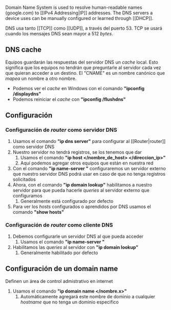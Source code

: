 Domain Name System is used to resolve human-readable names (google.com) to [[IPv4 Addressing|IP]] addresses. The DNS servers a device uses can be manually configured or learned through [[DHCP]].

DNS usa tanto [[TCP]] como [[UDP]], a través del puerto 53. TCP se usará cuando los mensajes DNS sean mayor a 512 *bytes*.

## DNS cache

Equipos guardarán las respuestas del servidor DNS  un *cache* local. Esto significa que los equipos no tendrán que preguntarle al servidor cada vez que quieran acceder a un destino.
El "CNAME" es un nombre canónico que *mapea* un nombre a otro nombre.

- Podemos ver el *cache* en Windows con el comando **"ipconfig /displaydns"**
- Podemos reiniciar el *cache* con **"ipconfig /flushdns"**


## Configuración


### Configuración de *router* como servidor DNS

1. Usamos el comando **"ip dns server"** para configurar al [[Router|router]] como servidor DNS
2. Nuestro servidor no tendrá registros, se los tenemos que dar
	1. Usamos el comando **"ip host </nombre_de_host> </direccion_ip>"**
	2. Aquí podemos agregar otros equipos que están en nuestra red
3. Con el comando **"ip name-server </ip>"** configuraremos un servidor externo que nuestro servidor DNS podrá usar en caso de que no tenga registros solicitados
4. Ahora, con el comando **"ip domain lookup"** habilitamos a nuestro servidor para que pueda hacerle *queries* al servidor externo que configuramos
	1. Generalmente está configurado por defecto 
5. Para ver los *hosts* configurados o aprendidos por DNS usamos el comando **"show hosts"**


### Configuración de *router* como cliente DNS

1. Debemos configurarle un servidor DNS al que pueda acceder
	1. Usamos el comando **"ip name-server </IP>"**
2. Habilitamos las *queries* al servidor con **"ip domain lookup"**
	1. Generalmente habilitado por defecto


## Configuración de un domain name

Definen un área de control admistrativo en internet

1. Usamos el comando **"ip domain name </nombre.x>"**
	1. Automáticamente agregará este nombre de dominio a cualquier *hostname* que no tenga un dominio especifico
